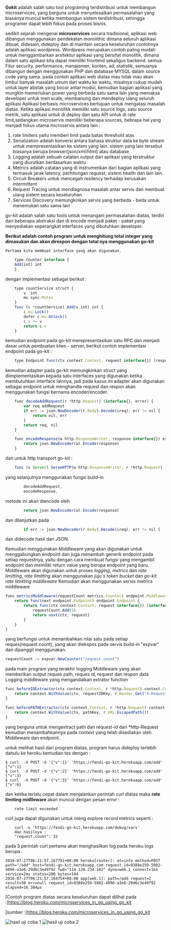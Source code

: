 <b>Gokit</b> adalah salah satu tool programing terdistribusi untuk membangun microservices, 
    yang berguna untuk menyelesaikan permasalahan yang biasanya muncul ketika membangun 
    sistem terdistribusi, sehingga programer dapat lebih fokus pada proses bisnis.
    
sedikit sejarah mengenai <b>microservices</b>  secara tradisional, aplikasi web dibangun menggunakan 
    pendekatan monolithic dimana seluruh aplikasi dibuat, didesain, dideploy dan di maintain secara keseluruhan
        contohnya adalah aplikasi wordpress. Wordpress merupakan contoh paling mudah untuk menggambarkan arsitektur 
        aplikasi yang bersifat monolitik, dimana dalam satu aplikasi kita dapat memiliki frontend sekaligus backend.
        semua Fitur security, performance, manajemen, konten, ad, statistik, semuanya dibangun dengan menggunakan
        PHP dan database MYSQL dalam source code yang sama.
pada contoh aplikasi web diatas mau tidak mau akan timbul banyak masalah umum dari waktu ke waktu, misalnya
cukup mudah untuk layer abstak yang bocor antar modul, kemudian bagian aplikasi yang mungkin memerlukan 
power yang berbeda satu sama lain yang memaksa developer untuk men scale, membanung dan mendeploy ulang seluruh aplikasi
Aplikasi berbasis microservices bertujuan untuk mengatasi masalah diatas.
Ketika aplikasi monolitik memiliki satu source logs, satu source metrik, satu aplikasi untuk di deploy 
dan satu API untuk di rate limit,sedangkan microservis memiliki beberapa sources, bebrapa hal yang menjadi
fokus utama microservis antara lain :
 1. rate limiters yaitu memberi limit pada batas threshold atas
 2. Serialization adalah konversi antara bahasa struktur data ke byte stream untuk mempresentasikan ke sistem yang lain.
	sistem yang lain tersebut biasanya berupa browser(json/xml/html) atau database
 3. Logging adalah sebuah catatan output dari aplikasi yang terstruktur yang diurutkan berdasarkan waktu
 4. Metrics adalah catatan yang di instrumenkan dari bagian aplikasi yang termasuk jarak latency, perhitungan request, sistem health dan lain lain. 
 5. Circuit Breakers untuk mencegah resilency terhadap kerusakan intermittent
 6. Request Tracing untuk mendiagnosa masalah antar servis dan membuat ulang sistem secara keseluruhan
 7. Services Discovery memungkinkan servis yang berbeda - beda untuk menemukan satu sama lain

go-kit adalah salah satu tools untuk menangani permasalahan diatas, terdiri dari beberapa abstraksi dan di encode 
menjadi paket - paket yang menyediakan seperangkat interfaces yang dibutuhkan developer.


<b>Berikut adalah contoh program untuk menghitung total integer yang dimasukan 
dan akan direspon dengan total nya menggunakan go-kit</b> 
    
    Pertama kita membuat interface yang akan digunakan.
```javascript    
    type Counter interface {
	Add(int) int
	}	
```
dengan implementasi sebagai berikut : 
```javascript    
	type countService struct {
		v  int
		mu sync.Mutex
	}
	func (c *countService) Add(v int) int {
		c.mu.Lock()
		defer c.mu.Unlock()
		c.v += v
		return c.v
	}
```	
kemudian endpoint pada go-kit merepresentasikan satu RPC dan menjadi dasar untuk pembuatan klien - server,
berikut contoh implementasi endpoint pada go-kit  :
```javascript    	
	type Endpoint func(ctx context.Context, request interface{}) (response interface{}, err error)
```
kemudian adapter pada go-kit memungkinkan struct yang diimplementasikan kepada satu interfaces 
yang digunakan ketika membutuhkan interface lainnya, jadi pada kasus ini adapter akan digunakan sebagai endpoint
untuk menghandle request dan respon akan menggunakan fungsi bernama encoder/encoder.
```javascript    
	func decodeAddRequest(r *http.Request) (interface{}, error) {
		var req addRequest
		if err := json.NewDecoder(r.Body).Decode(&req); err != nil {
			return nil, err
		}
		return req, nil
	}

	func encodeResponse(w http.ResponseWriter, response interface{}) error {
		return json.NewEncoder(w).Encode(response)
	}
```
dan untuk http transport go-kit :
```javascript    
	func (s Server) ServeHTTP(w http.ResponseWriter, r *http.Request)
```
yang selanjutnya menggunakan fungsi build-in
```javascript     
		decodeAddRequest,
		encodeResponse,
```
metode ini akan diencode oleh
```javascript    
		return json.NewEncoder(w).Encode(response)
```
dan dilanjutkan pada
```javascript    
		if err := json.NewDecoder(r.Body).Decode(&req); err != nil {
```
dan didecode hasil dari JSON.


Kemudian menggunakan Middleware yang akan digunakan untuk menggabungkan endpoint dan juga menambah generik endpoint
	pada setiap requestnya, yaitu dengan cara membuat fungsi 
	yang mengambil endpoint dan memiliki return value yang berupa endpoint yang baru.
	Middleware akan digunakan untuk proses <i>logging</i>, <i>metrics</i> dan <i>rate limitting</i>, <i>rate limitting</i> akan
	menggunakan <i>juju's token bucket</i> dan <i>go-kit rate limitting middleware</i>
Kemudian akan menggunakan servis metrics middleware 
```javascript    
func metricsMiddleware(requestCount metrics.Counter) endpoint.Middleware {
	return func(next endpoint.Endpoint) endpoint.Endpoint {
		return func(ctx context.Context, request interface{}) (interface{}, error) {
			requestCount.Add(1)
			return next(ctx, request)
		}
	}
}
```
yang berfungsi untuk menambahkan nilai satu pada setiap reques(request.count),
yang akan diekspos pada servis build-in "expvar" dan dipanggil menggunakan. 
```javascript    
requestCount := expvar.NewCounter("request.count")
```
pada main program
yang terakhir logging Middleware yang akan memberikan output reques path, reques id, request dan respon data
Logging middleware yang mengandalkan extrator function
```javascript    
func beforeIDExtractor(ctx context.Context, r *http.Request) context.Context {
	return context.WithValue(ctx, requestIDKey, r.Header.Get("X-Request-Id"))
}

func beforePATHExtractor(ctx context.Context, r *http.Request) context.Context {
	return context.WithValue(ctx, pathKey, r.URL.EscapedPath())
}
```
 yang berguna untuk mengextract path dan request-id dari 
*http-Request kemudian menambahkannya pada context yang telah disediakan oleh Middleware dan endpoint.


untuk melihat hasil dari program diatas, program harus dideploy terlebih dahulu ke heroku
kemudian tes dengan :
~~~
$ curl  -X POST -d '{"v":1}' 'https://fendi-go-kit.herokuapp.com/add'
{"v":1}
$ curl  -X POST -d '{"v":2}' 'https://fendi-go-kit.herokuapp.com/add'
{"v":3}
$ curl  -X POST -d '{"v":3}' 'https://fendi-go-kit.herokuapp.com/add'
{"v":6}
~~~
dan ketika terlalu cepat dalam menjalankan perintah curl diatas
maka <b>rate limiting midlleware</b> akan muncul dengan pesan error :
~~~
	rate limit exceeded
~~~
curl juga dapat digunakan untuk meng explore record metrics seperti : 
~~~
	curl -s 'https://fendi-go-kit.herokuapp.com/debug/vars'
	dan hasilnya :
	"request.count": 32
~~~
pada 3 perintah curl pertama akan menghasilkan log pada heroku logs berupa : 
~~~
2016-07-27T06:21:57.167791+00:00 heroku[router]: at=info method=POST path="/add" host=fendi-go-kit.herokuapp.com request_id=9388e259-5982-4096-a3e6-29d6c3e49f92 fwd="114.120.234.182" dyno=web.1 connect=1ms service=2ms status=200 bytes=144
2016-07-27T06:21:57.164754+00:00 app[web.1]: path=/add request=2 result=30 err=null request_id=9388e259-5982-4096-a3e6-29d6c3e49f92 elapsed=16.384µs
~~~

[Contoh program diatas secara keseluruhan dapat dilihat pada :]https://blog.heroku.com/microservices_in_go_using_go_kit

[sumber :]https://blog.heroku.com/microservices_in_go_using_go_kit

![hasil uji coba 1](https://s31.postimg.org/z10ty0u97/hasil.png)
![hasil uji coba 2](https://s32.postimg.org/lf1utn245/hasil2.png)
